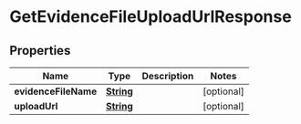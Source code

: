 

# GetEvidenceFileUploadUrlResponse


## Properties

| Name | Type | Description | Notes |
|------------ | ------------- | ------------- | -------------|
|**evidenceFileName** | [**String**](String.md) |  |  [optional] |
|**uploadUrl** | [**String**](String.md) |  |  [optional] |



